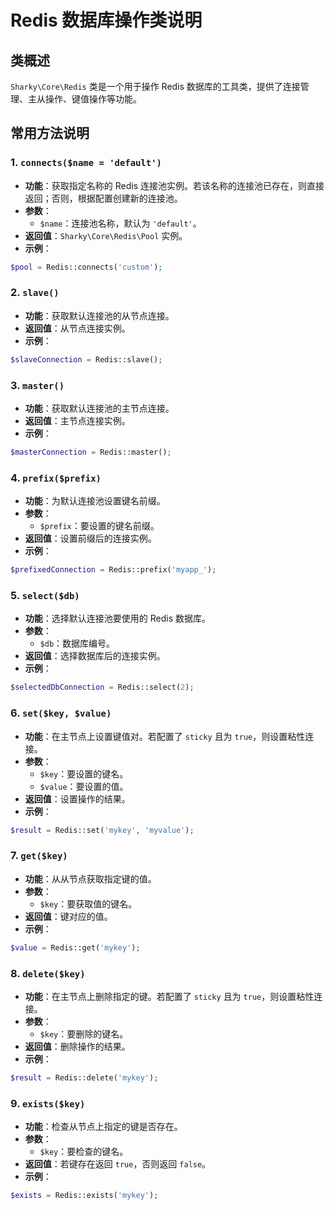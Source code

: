 # Redis 数据库操作类说明

## 类概述

`Sharky\Core\Redis` 类是一个用于操作 Redis 数据库的工具类，提供了连接管理、主从操作、键值操作等功能。

## 常用方法说明

### 1. `connects($name = 'default')`

- **功能**：获取指定名称的 Redis 连接池实例。若该名称的连接池已存在，则直接返回；否则，根据配置创建新的连接池。
- **参数**：
  - `$name`：连接池名称，默认为 `'default'`。
- **返回值**：`Sharky\Core\Redis\Pool` 实例。
- **示例**：

```php
$pool = Redis::connects('custom');
```

### 2. `slave()`

- **功能**：获取默认连接池的从节点连接。
- **返回值**：从节点连接实例。
- **示例**：

```php
$slaveConnection = Redis::slave();
```

### 3. `master()`

- **功能**：获取默认连接池的主节点连接。
- **返回值**：主节点连接实例。
- **示例**：

```php
$masterConnection = Redis::master();
```

### 4. `prefix($prefix)`

- **功能**：为默认连接池设置键名前缀。
- **参数**：
  - `$prefix`：要设置的键名前缀。
- **返回值**：设置前缀后的连接实例。
- **示例**：

```php
$prefixedConnection = Redis::prefix('myapp_');
```

### 5. `select($db)`

- **功能**：选择默认连接池要使用的 Redis 数据库。
- **参数**：
  - `$db`：数据库编号。
- **返回值**：选择数据库后的连接实例。
- **示例**：

```php
$selectedDbConnection = Redis::select(2);
```

### 6. `set($key, $value)`

- **功能**：在主节点上设置键值对。若配置了 `sticky` 且为 `true`，则设置粘性连接。
- **参数**：
  - `$key`：要设置的键名。
  - `$value`：要设置的值。
- **返回值**：设置操作的结果。
- **示例**：

```php
$result = Redis::set('mykey', 'myvalue');
```

### 7. `get($key)`

- **功能**：从从节点获取指定键的值。
- **参数**：
  - `$key`：要获取值的键名。
- **返回值**：键对应的值。
- **示例**：

```php
$value = Redis::get('mykey');
```

### 8. `delete($key)`

- **功能**：在主节点上删除指定的键。若配置了 `sticky` 且为 `true`，则设置粘性连接。
- **参数**：
  - `$key`：要删除的键名。
- **返回值**：删除操作的结果。
- **示例**：

```php
$result = Redis::delete('mykey');
```

### 9. `exists($key)`

- **功能**：检查从节点上指定的键是否存在。
- **参数**：
  - `$key`：要检查的键名。
- **返回值**：若键存在返回 `true`，否则返回 `false`。
- **示例**：

```php
$exists = Redis::exists('mykey');
```

